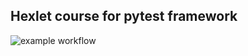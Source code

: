 ## Hexlet course for pytest framework

![example workflow](https://github.com/Pavel-Kr/hexlet_pytest/actions/workflows/hello-world.yml/badge.svg)
